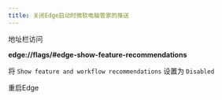 ```yaml
---
title: 关闭Edge启动时微软电脑管家的推送
---
```


地址栏访问

**edge://flags/#edge-show-feature-recommendations**

将 `Show feature and workflow recommendations` 设置为 `Disabled`

重启Edge